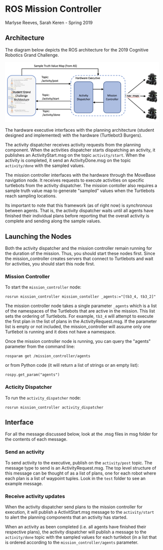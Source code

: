 # ROS Mission Controller
Marlyse Reeves, Sarah Keren - Spring 2019


## Architecture
The diagram below depicts the ROS architecture for the 2019 Cognitive Robotics Grand Challenge. 

![gc_diagram](gc_diagram.png)

The hardware executive interfaces with the planning architecture (student designed and implemented) with the hardware (Turtlebot3 Burgers). 

The activity dispatcher receives activity requests from the planning component. When the activities dispatcher starts dispatching an activity, it publishes an ActivityStart.msg on the topic `activity/start`. When the activity is completed, it send an ActivityDone.msg on the topic `activity/done` with the sampled values.

The mission controller interfaces with the hardware through the MoveBase navigation node. It receives requests to execute activities on specific turtlebots from the activity dispatcher. The mission contoller also requires a sample truth value map to generate "sampled" values when the Turtlebots reach sampling locations. 

Its important to note that this framework (as of right now) is *synchronous* between agents. That is, the activity dispatcher waits until all agents have finished their individual plans before reporting that the overall activity is complete and sending along the sample values.

## Launching the Nodes

Both the activity dispatcher and the mission controller remain running for the duration of the mission. Thus, you should start these nodes first. Since the mission_controller creates servers that connect to Turtlebots and wait for activities, you should start this node first.

### Mission Controller
To start the `mission_controller` node:

```
rosrun mission_controller mission_contoller _agents:="[tb3_4, tb3_2]"
```
The mission controller node takes a single parameter `_agents` which is a list of the namespaces of the Turtlebots that are active in the mission. This list sets the ordering of Turtlebots. For example, `tb3_4` will attempt to execute the first plan in the list of plans in the ActivityRequest.msg. If the parameter list is empty or not included, the mission_controller will assume only one Turtlebot is running and it does not have a namespace.

Once the mission controller node is running, you can query the "agents" parameter from the command line:

```
rosparam get /mission_controller/agents
```


or from Python code (it will return a list of strings or an empty list):

```
rospy.get_param("agents")
```

### Acticity Dispatcher
To run the `activity_dispatcher` node:

```
rosrun mission_controller activity_dispatcher
```


## Interface

For all the message discussed below, look at the .msg files in msg folder for the contents of each message.

### Send an activity
To send activity to the executive, publish on the `activity/post` topic. The message type to send is an ActivityRequest.msg. The top level structure of this message can be thought of as a list of plans, one for each robot where each plan is a list of waypoint tuples. Look in the `test` folder to see an example message.

### Receive activity updates
When the activity dispatcher send plans to the mission controller for execution, it will publish a ActivitStart.msg message to the `activity/start` to alert the planning components that an activity has started.

When an activity as been completed (i.e. all agents have finished their respective plans), the activity dispatcher will publish a message to the `activity/done` topic with the sampled values for each turtlebot (in a list that is ordered according to the `mission_controller/agents` parameter. 
